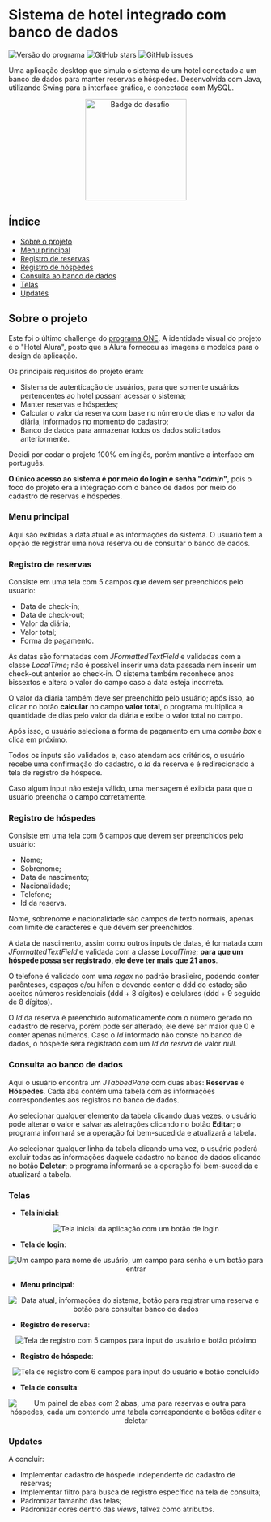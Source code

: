 # Sistema de hotel integrado com banco de dados

![Versão do programa](https://img.shields.io/badge/Version-1.0-informational)
![GitHub stars](https://img.shields.io/github/stars/xLucaspx/hotel-system-with-database)
![GitHub issues](https://img.shields.io/github/issues/xLucaspx/hotel-system-with-database)

Uma aplicação desktop que simula o sistema de um hotel conectado a um banco de dados para manter reservas e hóspedes. Desenvolvida com Java, utilizando Swing para a interface gráfica, e conectada com MySQL.

<div align="center">
    <img src="img/badge-challenge-hotel.png" alt="Badge do desafio" title="Challenge badge" width="200" height="200">
</div>

## Índice

- [Sobre o projeto](#sobre-o-projeto)
- [Menu principal](#menu-principal)
- [Registro de reservas](#registro-de-reservas)
- [Registro de hóspedes](#registro-de-hóspedes)
- [Consulta ao banco de dados](#consulta-ao-banco-de-dados)
- [Telas](#telas)
- [Updates](#updates)

## Sobre o projeto

Este foi o último challenge do [programa ONE](https://www.oracle.com/br/education/oracle-next-education/ "Oracle Next Education"). A identidade visual do projeto é o "Hotel Alura", posto que a Alura forneceu as imagens e modelos para o design da aplicação. 

Os principais requisitos do projeto eram:

- Sistema de autenticação de usuários, para que somente usuários pertencentes ao hotel possam acessar o sistema;
- Manter reservas e hóspedes;
- Calcular o valor da reserva com base no número de dias e no valor da diária, informados no momento do cadastro;
- Banco de dados para armazenar todos os dados solicitados anteriormente.

Decidi por codar o projeto 100% em inglês, porém mantive a interface em português.

**O único acesso ao sistema é por meio do login  e senha "*admin*"**, pois o foco do projeto era a integração com o banco de dados por meio do cadastro de reservas e hóspedes.

### Menu principal

Aqui são exibidas a data atual e as informações do sistema. O usuário tem a opção de registrar uma nova reserva ou de consultar o banco de dados.

### Registro de reservas

Consiste em uma tela com 5 campos que devem ser preenchidos pelo usuário:

- Data de check-in;
- Data de check-out;
- Valor da diária;
- Valor total;
- Forma de pagamento.

As datas são formatadas com *JFormattedTextField* e validadas com a classe *LocalTime*; não é possível inserir uma data passada nem inserir um check-out anterior ao check-in. O sistema também reconhece anos bissextos e altera o valor do campo caso a data esteja incorreta.

O valor da diária também deve ser preenchido pelo usuário; após isso, ao clicar no botão **calcular** no campo **valor total**, o programa multiplica a quantidade de dias pelo valor da diária e exibe o valor total no campo.

Após isso, o usuário seleciona a forma de pagamento em uma *combo box* e clica em próximo.

Todos os inputs são validados e, caso atendam aos critérios, o usuário recebe uma confirmação do cadastro, o *Id* da reserva e é redirecionado à tela de registro de hóspede.

Caso algum input não esteja válido, uma mensagem é exibida para que o usuário preencha o campo corretamente.

### Registro de hóspedes

Consiste em uma tela com 6 campos que devem ser preenchidos pelo usuário:

- Nome;
- Sobrenome;
- Data de nascimento;
- Nacionalidade;
- Telefone;
- Id da reserva.

Nome, sobrenome e nacionalidade são campos de texto normais, apenas com limite de caracteres e que devem ser preenchidos.

A data de nascimento, assim como outros inputs de datas, é formatada com *JFormattedTextField* e validada com a classe *LocalTime*; **para que um hóspede possa ser registrado, ele deve ter mais que 21 anos**.

O telefone é validado com uma *regex* no padrão brasileiro, podendo conter parênteses, espaços e/ou hífen e devendo conter o ddd do estado; são aceitos números residenciais (ddd + 8 dígitos) e celulares (ddd + 9 seguido de 8 dígitos).

O *Id* da reserva é preenchido automaticamente com o número gerado no cadastro de reserva, porém pode ser alterado; ele deve ser maior que 0 e conter apenas números. Caso o *Id* informado não conste no banco de dados, o hóspede será registrado com um *Id da resrva* de valor *null*.

### Consulta ao banco de dados

Aqui o usuário encontra um *JTabbedPane* com duas abas: **Reservas** e **Hóspedes**. Cada aba contém uma tabela com as informações correspondentes aos registros no banco de dados.

Ao selecionar qualquer elemento da tabela clicando duas vezes, o usuário pode alterar o valor e salvar as aletrações clicando no botão **Editar**; o programa informará se a operação foi bem-sucedida e atualizará a tabela.

Ao selecionar qualquer linha da tabela clicando uma vez, o usuário poderá excluir todas as informações daquele cadastro no banco de dados clicando no botão **Deletar**; o programa informará se a operação foi bem-sucedida e atualizará a tabela.

### Telas

- **Tela inicial**:

<div align="center">
    <img src="img/home.jpg" alt="Tela inicial da aplicação com um botão de login" title="Tela inicial">
</div>

- **Tela de login**:

<div align="center">
    <img src="img/login.jpg" alt="Um campo para nome de usuário, um campo para senha e um botão para entrar" title="Tela de login">
</div>

- **Menu principal**:

<div align="center">
    <img src="img/main-menu.jpg" alt="Data atual, informações do sistema, botão para registrar uma reserva e botão para consultar banco de dados" title="Menu principal">
</div>

- **Registro de reserva**:

<div align="center">
    <img src="img/register-reservation.jpg" alt="Tela de registro com 5 campos para input do usuário e botão próximo" title="Registro de reserva">
</div>

- **Registro de hóspede**:

<div align="center">
    <img src="img/register-guest.jpg" alt="Tela de registro com 6 campos para input do usuário e botão concluído" title="Registro de hóspede">
</div>

- **Tela de consulta**:

<div align="center">
    <img src="img/tables.jpg" alt="Um painel de abas com 2 abas, uma para reservas e outra para hóspedes, cada um contendo uma tabela correspondente e botões editar e deletar" title="Tela de consulta">
</div>

### Updates

A concluir: 

- Implementar cadastro de hóspede independente do cadastro de reservas;
- Implementar filtro para busca de registro específico na tela de consulta;
- Padronizar tamanho das telas;
- Padronizar cores dentro das *views*, talvez como atributos.
